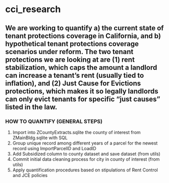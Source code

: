# cci_research

## We are working to quantify a) the current state of tenant protections coverage in California, and b) hypothetical tenant protections coverage scenarios under reform. The two tenant protections we are looking at are (1) rent stabilization, which caps the amount a landlord can increase a tenant’s rent (usually tied to inflation), and (2) Just Cause for Evictions protections, which makes it so legally landlords can only evict tenants for specific “just causes” listed in the law. 

### HOW TO QUANTIFY (GENERAL STEPS)
1. Import into ZCountyExtracts.sqlite the county of interest from ZMainBldg.sqlite with SQL
2. Group unique record among different years of a parcel for the newest record using ImportParcelID and LoadID
3. Add Subsidized column to county dataset and save dataset (from utils)
4. Commit initial data cleaning process for city in county of interest (from utils)
5. Apply quantification procedures based on stipulations of Rent Control and JCE policies
